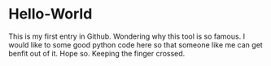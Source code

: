 # Hello-World
This is my first entry in Github. Wondering why this tool is so famous. I would like to some good python code here so that someone like me can get benfit out of it. Hope so. Keeping the finger crossed.
